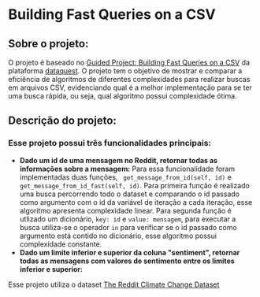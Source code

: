 # Building Fast Queries on a CSV

## Sobre o projeto:
  O projeto é baseado no [Guided Project: Building Fast Queries on a CSV](https://app.dataquest.io/c/86/m/481/guided-project%3A-building-fast-queries-on-a-csv) da plataforma [dataquest](https://app.dataquest.io/). O projeto tem o objetivo de mostrar e comparar a eficiência de algoritmos de diferentes complexidades para realizar buscas em arquivos CSV, evidenciando qual é a melhor implementação para se ter uma busca rápida, ou seja, qual algoritmo possui complexidade ótima.
  
## Descrição do projeto:
  ### Esse projeto possui três funcionalidades principais:
   - **Dado um id de uma mensagem no Reddit, retornar todas as informações sobre a mensagem:** Para essa funcionalidade foram implementadas duas funções, ``` get_message_from_id(self, id)``` e ```get_message_from_id_fast(self, id)```. Para primeira função é realizado uma busca percorrendo todo o dataset e comparando o id passado como argumento com o id da variável de iteração a cada iteração, esse algoritmo apresenta complexidade linear. Para segunda função é utlizado um dicionário, ```key: id``` e ```value: mensagem```, para executar a busca utiliza-se o operador ```in```  para verificar se o id passado como argumento está contido no dicionário, esse algoritmo possui complexidade constante.
   - **Dado um limite inferior e superior da coluna "sentiment", retornar todas as mensagens com valores de sentimento entre os limites inferior e superior:** 
   
          
   

  
  
  
  
  Esse projeto utiliza o dataset [The Reddit Climate Change Dataset](https://www.kaggle.com/datasets/pavellexyr/the-reddit-climate-change-dataset)
